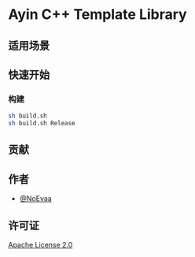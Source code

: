 # Ayin C++ Template Library

## 适用场景

## 快速开始

### 构建

```bash
sh build.sh
sh build.sh Release
```

## 贡献

## 作者

- [@NoEvaa](https://github.com/NoEvaa)

## 许可证

[Apache License 2.0](LICENSE)

